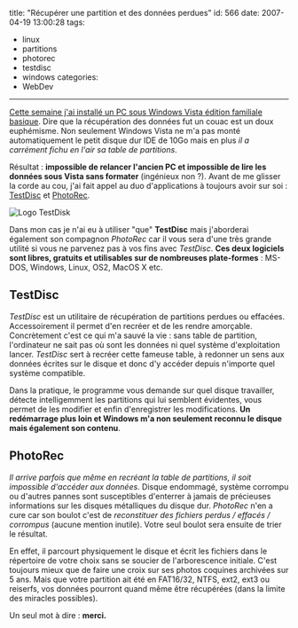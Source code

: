 title: "Récupérer une partition et des données perdues"
id: 566
date: 2007-04-19 13:00:28
tags:
- linux
- partitions
- photorec
- testdisc
- windows
categories:
- WebDev
---

[Cette semaine j'ai installé un PC sous Windows Vista édition familiale basique](https://thom4.net/2007/04/15/hasta-la-vista/). Dire que la récupération des données fut un couac est un doux euphémisme. Non seulement Windows Vista ne m'a pas monté automatiquement le petit disque dur IDE de 10Go mais en plus _il a carrément fichu en l'air sa table de partitions_.

Résultat : **impossible de relancer l'ancien PC et impossible de lire les données sous Vista sans formater** (ingénieux non ?). Avant de me glisser la corde au cou, j'ai fait appel au duo d'applications à toujours avoir sur soi : [TestDisc](http://www.cgsecurity.org/wiki/TestDisk) et [PhotoRec](http://www.cgsecurity.org/wiki/PhotoRec).

<!--more-->

![Logo TestDisk](/images/2007/04/testdisklogo-clear-100.gif)

Dans mon cas je n'ai eu à utiliser "que" **TestDisc** mais j'aborderai également son compagnon _PhotoRec_ car il vous sera d'une très grande utilité si vous ne parvenez pas à vos fins avec _TestDisc_.
**Ces deux logiciels sont libres, gratuits et utilisables sur de nombreuses plate-formes** : MS-DOS, Windows, Linux, OS2, MacOS X etc.

## TestDisc

_TestDisc_ est un utilitaire de récupération de partitions perdues ou effacées. Accessoirement il permet d'en recréer et de les rendre amorçable. Concrètement c'est ce qui m'a sauvé la vie : sans table de partition, l'ordinateur ne sait pas où sont les données ni quel système d'exploitation lancer. _TestDisc_ sert à recréer cette fameuse table, à redonner un sens aux données écrites sur le disque et donc d'y accéder depuis n'importe quel système compatible.

Dans la pratique, le programme vous demande sur quel disque travailler, détecte intelligemment les partitions qui lui semblent évidentes, vous permet de les modifier et enfin d'enregistrer les modifications. **Un redémarrage plus loin et Windows m'a non seulement reconnu le disque mais également son contenu**.

## PhotoRec

_Il arrive parfois que même en recréant la table de partitions, il soit impossible d'accéder aux données_. Disque endommagé, système corrompu ou d'autres pannes sont susceptibles d'enterrer à jamais de précieuses informations sur les disques métalliques du disque dur. _PhotoRec_ n'en a cure car son boulot c'est de _reconstituer des fichiers perdus / effacés / corrompus_ (aucune mention inutile). Votre seul boulot sera ensuite de trier le résultat.

En effet, il parcourt physiquement le disque et écrit les fichiers dans le répertoire de votre choix sans se soucier de l'arborescence initiale. C'est toujours mieux que de faire une croix sur ses photos coquines archivées sur 5 ans. Mais que votre partition ait été en FAT16/32, NTFS, ext2, ext3 ou reiserfs, vos données pourront quand même être récupérées (dans la limite des miracles possibles).

Un seul mot à dire : **merci.**
